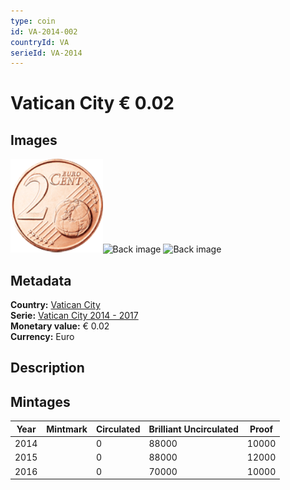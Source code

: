 ```yaml
---
type: coin
id: VA-2014-002
countryId: VA
serieId: VA-2014
---
```


# Vatican City € 0.02

## Images

<img src="../../../img/common-2007-002.png" height="150" alt="Front image"><img src="img/vatican city-2014-002.png" height="150" alt="Back image">     ![Back image]()

## Metadata

**Country:** [Vatican City](../index.md)\
**Serie:** [Vatican City 2014 - 2017](index.md)\
**Monetary value:** € 0.02\
**Currency:** Euro

## Description


## Mintages

| Year | Mintmark | Circulated | Brilliant Uncirculated | Proof |
| ---- | -------- | ---------- | ---------------------- | ----- |
| 2014 |  | 0| 88000 | 10000 |
| 2015 |  | 0| 88000 | 12000 |
| 2016 |  | 0| 70000 | 10000 |
